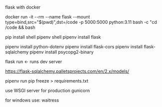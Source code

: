 flask with docker

docker run -it --rm --name flask --mount type=bind,src="$(pwd)",dst=/code -p 5000:5000 python:3.11 bash -c "cd /code && bash

pip install shell
pipenv shell
pipenv install flask

pipenv install python-dotenv
pipenv install flask-cors
pipenv install flask-sqlalchemy 
pipenv install psycopg2-binary

flask run <- runs dev server




https://flask-sqlalchemy.palletsprojects.com/en/2.x/models/

pipenv run pip freeze > requirements.txt

use WSGI server for production
gunicorn

for windows use: waitress